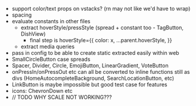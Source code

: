 - support color/text props on vstacks? (rn may not like we'd have to wrap)
- spacing
- evaluate constants in other files
  - extract hoverStyle/pressStyle (spread + constant too - TagButton, DishView)
    - final step is hoverStyle={{ color: x, ...parent.hoverStyle, }}
  - extract media queries
- pass in config to be able to create static extracted easily within web
- SmallCircleButton case spreads
- Spacer, Divider, Circle, EmojiButton, LinearGradient, VoteButton
- onPressIn/onPressOut etc can all be converted to inline functions still as divs (HomeAutocompleteBackground, SearchLocationButton, etc)
- LinkButton is maybe impossible but good test case for features
- icons: ChevronDown etc
- // TODO WHY SCALE NOT WORKING???
